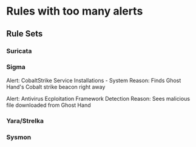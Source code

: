 # Rules with too many alerts

## Rule Sets

### Suricata

### Sigma

Alert: CobaltStrike Service Installations - System
    Reason: Finds Ghost Hand's Cobalt strike beacon right away

Alert: Antivirus Ecploitation Framework Detection
    Reason: Sees malicious file downloaded from Ghost Hand

### Yara/Strelka

### Sysmon
